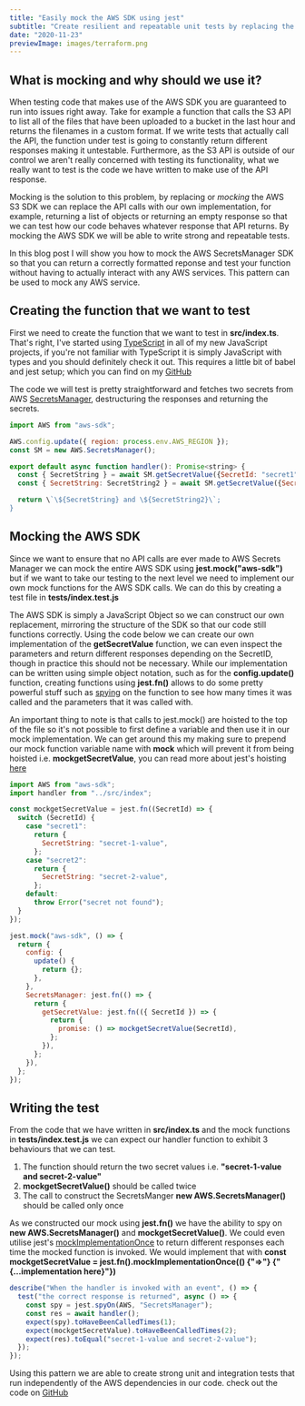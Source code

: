 ```yaml
---
title: "Easily mock the AWS SDK using jest"
subtitle: "Create resilient and repeatable unit tests by replacing the AWS SDK with your own implementation"
date: "2020-11-23"
previewImage: images/terraform.png
---
```


## What is mocking and why should we use it?

When testing code that makes use of the AWS SDK you are guaranteed to run into
issues right away. Take for example a function that calls the S3 API to list all of
the files that have been uploaded to a bucket in the last hour and returns the
filenames in a custom format. If we write tests that actually call the API, the
function under test is going to constantly return different responses making it
untestable. Furthermore, as the S3 API is outside of our control we aren't really
concerned with testing its functionality, what we really want to test is the code we
have written to make use of the API response.

Mocking is the solution to this problem, by replacing or <i>mocking</i> the AWS S3
SDK we can replace the API calls with our own implementation, for example, returning
a list of objects or returning an empty response so that we can test how our code
behaves whatever response that API returns. By mocking the AWS SDK we will be able
to write strong and repeatable tests.

In this blog post I will show you how to mock the AWS SecretsManager SDK so that you
can return a correctly formatted reponse and test your function without having to
actually interact with any AWS services. This pattern can be used to mock any AWS
service.

## Creating the function that we want to test

First we need to create the function that we want to test in **src/index.ts**.
That's right, I've started using
[TypeScript](https://www.typescriptlang.org/) in all of my new JavaScript
projects, if you're not familiar with TypeScript it is simply JavaScript with types and
you should definitely check it out. This requires a little bit of babel and jest setup;
which you can find on my
[GitHub](https://github.com/LucasAmos/AWS/tree/master/mockingwithjest)

The code we will test is pretty straightforward and fetches two secrets from AWS
[SecretsManager](https://aws.amazon.com/secrets-manager/), destructuring the responses and returning the secrets.

```javascript
import AWS from "aws-sdk";

AWS.config.update({ region: process.env.AWS_REGION });
const SM = new AWS.SecretsManager();

export default async function handler(): Promise<string> {
  const { SecretString } = await SM.getSecretValue({SecretId: "secret1"}).promise();
  const { SecretString: SecretString2 } = await SM.getSecretValue({SecretId: "secret2"}).promise();

  return \`\${SecretString} and \${SecretString2}\`;
}
```

## Mocking the AWS SDK

Since we want to ensure that no API calls are ever made to AWS Secrets Manager we can
mock the entire AWS SDK using **jest.mock("aws-sdk")** but if we want to take
our testing to the next level we need to implement our own mock functions for the AWS
SDK calls. We can do this by creating a test file in **tests/index.test.js**

The AWS SDK is simply a JavaScript Object so we can construct our own replacement,
mirroring the structure of the SDK so that our code still functions correctly. Using the
code below we can create our own implementation of the **getSecretValue**
function, we can even inspect the parameters and return different responses depending on
the SecretID, though in practice this should not be necessary. While our implementation
can be written using simple object notation, such as for the
**config.update()** function, creating functions using **jest.fn()** allows to do some pretty powerful stuff such as [spying](https://jestjs.io/docs/en/jest-object#jestspyonobject-methodname) on the function to see how many times it was called and the parameters that it was called
with.

An important thing to note is that calls to jest.mock() are hoisted to the top of the
file so it's not possible to first define a variable and then use it in our mock
implementation. We can get around this my making sure to prepend our mock function
variable name with **mock** which will prevent it from being hoisted i.e.
**mockgetSecretValue**, you can read more about jest's hoisting
[here](https://jestjs.io/docs/en/es6-class-mocks#calling-jestmockdocsenjest-objectjestmockmodulename-factory-options-with-the-module-factory-parameter)

```javascript
import AWS from "aws-sdk";
import handler from "../src/index";

const mockgetSecretValue = jest.fn((SecretId) => {
  switch (SecretId) {
    case "secret1":
      return {
        SecretString: "secret-1-value",
      };
    case "secret2":
      return {
        SecretString: "secret-2-value",
      };
    default:
      throw Error("secret not found");
  }
});

jest.mock("aws-sdk", () => {
  return {
    config: {
      update() {
        return {};
      },
    },
    SecretsManager: jest.fn(() => {
      return {
        getSecretValue: jest.fn(({ SecretId }) => {
          return {
            promise: () => mockgetSecretValue(SecretId),
          };
        }),
      };
    }),
  };
});
```

## Writing the test

From the code that we have written in **src/index.ts** and the mock functions
in **tests/index.test.js** we can expect our handler function to exhibit 3
behaviours that we can test.

1. The function should return the two secret values i.e.
   **"secret-1-value and secret-2-value"**
2. **mockgetSecretValue()** should be called twice
3. The call to construct the SecretsManger **new AWS.SecretsManager()** should
   be called only once

As we constructed our mock using **jest.fn()** we have the ability to spy on
**new AWS.SecretsManager()** and **mockgetSecretValue()**. We could
even utilise jest's [mockImplementationOnce](https://jestjs.io/docs/en/mock-function-api#mockfnmockimplementationoncefn) to return different responses each time the mocked function is invoked. We would
implement that with **const mockgetSecretValue = jest.fn().mockImplementationOnce(()
{"=>"} {"{...implementation here}"})**

```javascript
describe("When the handler is invoked with an event", () => {
  test("the correct response is returned", async () => {
    const spy = jest.spyOn(AWS, "SecretsManager");
    const res = await handler();
    expect(spy).toHaveBeenCalledTimes(1);
    expect(mockgetSecretValue).toHaveBeenCalledTimes(2);
    expect(res).toEqual("secret-1-value and secret-2-value");
  });
});
```

Using this pattern we are able to create strong unit and integration tests that run
independently of the AWS dependencies in our code. check out the code on
[GitHub](https://github.com/LucasAmos/AWS/tree/master/mockingwithjest)
